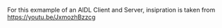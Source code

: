 For this exmample of an AIDL Client and Server, insipration is taken from https://youtu.be/JxmozhBzzcg
